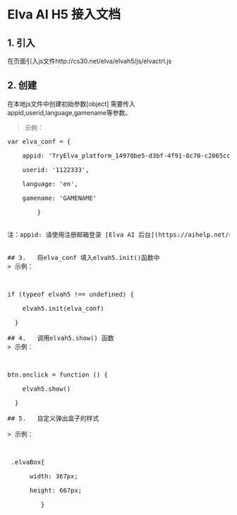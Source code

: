 # Elva AI H5 接入文档 <br />
## 1. 引入 <br />
在页面引入js文件http://cs30.net/elva/elvah5/js/elvactrl.js
## 2. 创建
在本地js文件中创建初始参数[object] 需要传入appid,userid,language,gamename等参数。<br />
> 示例：<br />
   <pre>
var elva_conf = {    <br />
    appid: 'TryElva_platform_14970be5-d3bf-4f91-8c70-c2065cc65e9a',<br />
    userid: '1122333',<br />
    language: 'en',<br />
    gamename: 'GAMENAME'<br />
  		}  <br />
    
注：appid: 请使用注册邮箱登录 [Elva AI 后台](https://aihelp.net/elva)。在Settings菜单Applications页面查看。初次使用，请先登录[Elva AI 官网](http://aihelp.net/index.html)自助注册。<br />

## 3.	将elva_conf 填入elvah5.init()函数中
> 示例：<br />
   <pre>
if (typeof elvah5 !== undefined) {   <br />
    elvah5.init(elva_conf)   <br />
  }   <br />
## 4.	调用elvah5.show() 函数
> 示例：   <br />
   <pre>
btn.onclick = function () {   <br />
    elvah5.show()   <br />
  }   <br />
## 5.	自定义弹出盒子的样式   <br />
> 示例：   <br />
   <pre>
 .elvaBox{   <br />
      width: 367px;   <br />
      height: 667px;   <br />
   		 }   <br />
